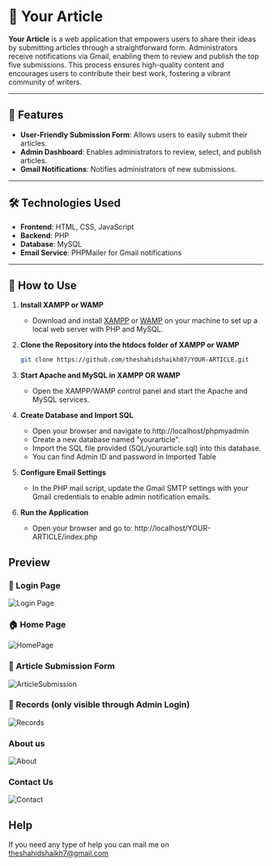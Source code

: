 # 📝 Your Article

**Your Article** is a web application that empowers users to share their ideas by submitting articles through a straightforward form. Administrators receive notifications via Gmail, enabling them to review and publish the top five submissions. This process ensures high-quality content and encourages users to contribute their best work, fostering a vibrant community of writers.

---

## 🚀 Features

- **User-Friendly Submission Form**: Allows users to easily submit their articles.
- **Admin Dashboard**: Enables administrators to review, select, and publish articles.
- **Gmail Notifications**: Notifies administrators of new submissions.

---

## 🛠️ Technologies Used

- **Frontend**: HTML, CSS, JavaScript
- **Backend**: PHP
- **Database**: MySQL
- **Email Service**: PHPMailer for Gmail notifications

---


## 🧪 How to Use

1. **Install XAMPP or WAMP**

   - Download and install [XAMPP](https://www.apachefriends.org/index.html) or [WAMP](http://www.wampserver.com/en/) on your machine to set up a local web server with PHP and MySQL.

2. **Clone the Repository into the htdocs folder of XAMPP or WAMP**

   ```bash
   git clone https://github.com/theshahidshaikh07/YOUR-ARTICLE.git

3. **Start Apache and MySQL in XAMPP OR WAMP**
    -  Open the XAMPP/WAMP control panel and start the Apache and MySQL services.

4. **Create Database and Import SQL**

    -  Open your browser and navigate to http://localhost/phpmyadmin
    -  Create a new database named "yourarticle".
    -  Import the SQL file provided (SQL/yourarticle.sql) into this database.
    -  You can find Admin ID and password in Imported Table

5. **Configure Email Settings**
    -  In the PHP mail script, update the Gmail SMTP settings with your Gmail credentials to enable admin notification emails.

6.  **Run the Application**
    -  Open your browser and go to:
        http://localhost/YOUR-ARTICLE/index.php

## Preview
### 🔐 Login Page
![Login Page](login.png)
### 🏠 Home Page
![HomePage](user_homepage.png)
### 📝 Article Submission Form
![ArticleSubmission](article.png)
### 📝 Records (only visible through Admin Login)
![Records](records.png)
### About us
![About](aboutus.png)
### Contact Us
![Contact](contact_us.png)

## Help
If you need any type of help you can mail me on theshahidshaikh7@gmail.com

